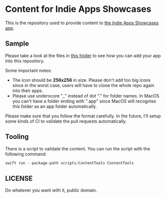 # Content for Indie Apps Showcases

This is the repository used to provide content to [the Indie Apps Showcases app](https://github.com/antranapp/IndieApps).

## Sample

Please take a look at the files in [this folder](https://github.com/antranapp/IndieAppsContent/tree/master/apps/Reference/app.antran.IndieApps) to see how you can add your app into this repository.

Some important notes:

- The icon should be **256x256** in size. Please don't add too big icons since in the worst case, users will have to clone the whole repo again into their apps.
- Please use underscore "_" instead of dot "." for folder names. In MacOS you can't have a folder ending with ".app" since MacOS will recognise this folder as an app folder automatically.

Please make sure that you follow the format carefully. In the future, I'll setup some kinds of CI to validate the pull requests automatically.


## Tooling

There is a script to validate the content. You can run the script with the following command:

```swift
swift run --package-path scripts/ContentTools ContentTools
```

## LICENSE

Do whatever you want with it, public domain.

